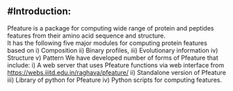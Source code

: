 #Introduction:
-------------
Pfeature is a package for computing wide range of protein and peptides features from their amino acid
sequence and structure.<br>
It has the following five major modules for computing protein features based on
i)  Composition
ii) Binary profiles,
iii)  Evolutionary information
 iv)  Structure
 v) Pattern
 We have developed number of forms of Pfeature that include: 
 i) A web server that uses Pfeature functions via web interface from https://webs.iiitd.edu.in/raghava/pfeature/ 
 ii) Standalone version of Pfeature
iii) Library of python for Pfeature
iv) Python scripts for computing features.
